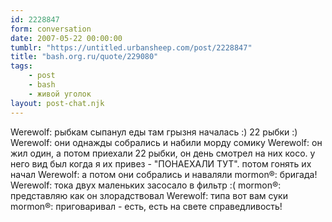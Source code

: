```yaml
---
id: 2228847
form: conversation
date: 2007-05-22 00:00:00
tumblr: "https://untitled.urbansheep.com/post/2228847"
title: "bash.org.ru/quote/229080"
tags:
    - post
    - bash
    - живой уголок
layout: post-chat.njk
---
```


Werewolf: рыбкам сыпанул еды там грызня началась :) 22 рыбки :)
Werewolf: они однажды собрались и набили морду сомику
Werewolf: он жил один, а потом приехали 22 рыбки, он день смотрел на них косо. у него вид был когда я их привез - "ПОНАЕХАЛИ ТУТ". потом гонять их начал
Werewolf: а потом они собрались и наваляли
mormon®: бригада!
Werewolf: тока двух маленьких засосало в фильтр :(
mormon®: представляю как он злорадствовал
Werewolf: типа вот вам суки
mormon®: приговаривал - есть, есть на свете справедливость!

